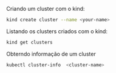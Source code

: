 
Criando um cluster com o kind:

```sh
kind create cluster --name <your-name>
```

Listando os clusters criados com o kind:

```sh
kind get clusters
```

Obterndo informação de um cluster

```sh
kubectl cluster-info  <cluster-name>
```